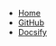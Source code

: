 * [Home](/)
* [GitHub](https://github.com/DerekWiner/alvearium)
* [Docsify](https://docsify.js.org)
